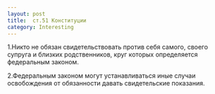 ```yaml
---
layout: post
title:  ст.51 Конституции 
category: Interesting
---
```


1.Никто не обязан свидетельствовать против себя самого, своего супруга и близких родственников, круг которых определяется федеральным законом.

2.Федеральным законом могут устанавливаться иные случаи освобождения от обязанности давать свидетельские показания.